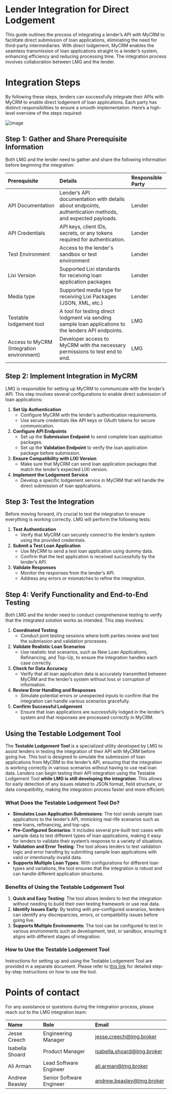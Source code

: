 # Lender Integration for Direct Lodgement

This guide outlines the process of integrating a lender’s API with MyCRM to facilitate direct submission of loan applications, eliminating the need for third-party intermediaries. With direct lodgement, MyCRM enables the seamless transmission of loan applications straight to a lender’s system, enhancing efficiency and reducing processing time. The integration process involves collaboration between LMG and the lender. 

# Integration Steps

By following these steps, lenders can successfully integrate their APIs with MyCRM to enable direct lodgement of loan applications. Each party has distinct responsibilities to ensure a smooth implementation. Here’s a high-level overview of the steps required:


![image](https://github.com/user-attachments/assets/71a09fa8-d220-4971-a784-91d5a6683c78)


## Step 1: Gather and Share Prerequisite Information

Both LMG and the lender need to gather and share the following information before beginning the integration:

| Prerequisite | Details | Responsible Party |
| :---- | :---- | :---- |
| API Documentation | Lender’s API documentation with details about endpoints, authentication methods, and expected payloads. | Lender |
| API Credentials | API keys, client IDs, secrets, or any tokens required for authentication. | Lender |
| Test Environment | Access to the lender's sandbox or test environment | Lender |
| Lixi Version | Supported Lixi standards for receiving loan application packages | Lender |
| Media type | Supported media type for receiving Lixi Packages (JSON, XML, etc.) | Lender |
| Testable lodgement tool | A tool for testing direct lodgment via sending sample loan applications to the lenders API endpoints. | LMG |
| Access to MyCRM (Integration environment) | Developer access to MyCRM with the necessary permissions to test end to end. | LMG |

## Step 2: Implement Integration in MyCRM 

LMG is responsible for setting up MyCRM to communicate with the lender’s API. This step involves several configurations to enable direct submission of loan applications:

1. **Set Up Authentication**  
   * Configure MyCRM with the lender’s authentication requirements.  
   * Use secure credentials like API keys or OAuth tokens for secure communication.  
2. **Configure API Endpoints**  
   * Set up the **Submission Endpoint** to send complete loan application packages.  
   * Set up the **Validation Endpoint** to verify the loan application package before submission.  
3. **Ensure Compatibility with LIXI Version**  
   * Make sure that MyCRM can send loan application packages that match the lender’s expected LIXI version.  
4. **Implement the Lodgement Service**  
   * Develop a specific lodgement service in MyCRM that will handle the direct submission of loan applications.

## Step 3: Test the Integration

Before moving forward, it’s crucial to test the integration to ensure everything is working correctly. LMG will perform the following tests:

1. **Test Authentication**  
   * Verify that MyCRM can securely connect to the lender’s system using the provided credentials.  
2. **Submit a Test Loan Application**  
   * Use MyCRM to send a test loan application using dummy data.  
   * Confirm that the test application is received successfully by the lender’s API.  
3. **Validate Responses**  
   * Monitor the responses from the lender’s API.  
   * Address any errors or mismatches to refine the integration.

## Step 4: Verify Functionality and End-to-End Testing

Both LMG and the lender need to conduct comprehensive testing to verify that the integrated solution works as intended. This step involves:

1. **Coordinated Testing**  
   * Conduct joint testing sessions where both parties review and test the submission and validation processes.  
2. **Validate Realistic Loan Scenarios**  
   * Use realistic test scenarios, such as New Loan Applications, Refinancing, and Top-Up, to ensure the integration handles each case correctly.  
3. **Check for Data Accuracy**  
   * Verify that all loan application data is accurately transmitted between MyCRM and the lender’s system without loss or corruption of information.  
4. **Review Error Handling and Responses**  
   * Simulate potential errors or unexpected inputs to confirm that the integration can handle various scenarios gracefully.  
5. **Confirm Successful Lodgement**  
   * Ensure that loan applications are successfully lodged in the lender’s system and that responses are processed correctly in MyCRM.

## Using the Testable Lodgement Tool 

The **Testable Lodgement Tool** is a specialized utility developed by LMG to assist lenders in testing the integration of their API with MyCRM before going live. This tool is designed to simulate the submission of loan applications from MyCRM to the lender’s API, ensuring that the integration is working correctly in various scenarios without having to use real loan data. Lenders can begin testing their API integration using the Testable Lodgement Tool **while LMG is still developing the integration**. This allows for early detection of any issues related to JSON format, field structure, or data compatibility, making the integration process faster and more efficient.

### What Does the Testable Lodgement Tool Do?

* **Simulates Loan Application Submissions**: The tool sends sample loan applications to the lender’s API, mimicking real-life scenarios such as new loans, refinancing, and top-ups.  
* **Pre-Configured Scenarios**: It includes several pre-built test cases with sample data to test different types of loan applications, making it easy for lenders to validate their system’s response to a variety of situations.  
* **Validation and Error Testing**: The tool allows lenders to test validation logic and error handling by submitting sample loan applications with valid or intentionally invalid data.  
* **Supports Multiple Loan Types**: With configurations for different loan types and variations, the tool ensures that the integration is robust and can handle different application structures.

### Benefits of Using the Testable Lodgement Tool

1. **Quick and Easy Testing**: The tool allows lenders to test the integration without needing to build their own testing framework or use real data.  
2. **Identify Issues Early**: By testing with pre-configured scenarios, lenders can identify any discrepancies, errors, or compatibility issues before going live.  
3. **Supports Multiple Environments**: The tool can be configured to test in various environments such as development, test, or sandbox, ensuring it aligns with different stages of integration.

### How to Use the Testable Lodgement Tool

Instructions for setting up and using the Testable Lodgement Tool are provided in a separate document. Please refer to [this link](https://github.com/loanmarket/mycrm-lender-integration/blob/main/Testable%20Lodgement%20Tool.md) for detailed step-by-step instructions on how to use the tool.



# Points of contact

For any assistance or questions during the integration process, please reach out to the LMG integration team:

| Name | Role | Email |
| :---- | :---- | :---- |
| Jesse Creech | Engineering Manager | jesse.creech@lmg.broker |
| Isabella Shoard | Product Manager | isabella.shoard@lmg.broker |
| Ali Arman | Lead Software Engineer | ali.arman@lmg.broker |
| Andrew Beasley | Senior Software Engineer | andrew.beasley@lmg.broker |

